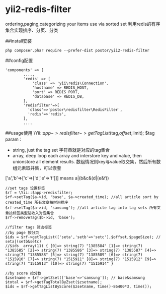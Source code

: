 # yii2-redis-filter
ordering,paging,categorizing your items use via sorted set 利用redis的有序集合实现排序、分页、分类

##install安装

```
php composer.phar require --prefer-dist postor/yii2-redis-filter
```

##config配置

```
'components' => [
        ....,
        'redis' => [
	        'class' => 'yii\redis\Connection',
	        'hostname' => REDIS_HOST,
	        'port' => REDIS_PORT,
	        'database' => REDIS_DB,
        ],
        'redisfilter'=>[
          'class'=>'postor\redisfilter\RedisFilter',
          'redis'=>'redis',
        ],
        ....
```
##usage使用
\Yii::$app->redisfilter->getTagList($tag,$offset,$limit); $tag param： 
- string, just the tag set 字符串就是对应的tag集合
- array, deep loop each array and interstore key and value, then unionstore all element results. 数组情况则key与value取交集，然后所有数组元素取并集，可以嵌套
 
['a','b'=>['c'=>['d','e'=>'f']]] means a|(b&c&(d|(e&f))

```
//set tags 设置标签
$rf = \Yii::$app->redisfilter;
$rf->setTag($a->id, 'base', $a->created_time); //all article sort by created_time 所有文章按时间排序
$rf->setTag($a->id, 'samsung'); //all article tag into tag sets 所有文章按标签类型贴收入对应集合
$rf->removeTag($b->id, 'base');

//filter tags 筛选标签
//by page 按分页
$ids = $rf->getTagList(['seta','setb'=>'setc'],$offset,$pageSize); // seta|(setb&setc) 
//$ids  array(11) { [0]=> string(7) "1385584" [1]=> string(7) "1385585" [2]=> string(7) "1385586" [3]=> string(7) "1385587" [4]=> string(7) "1385588" [5]=> string(7) "1385589" [6]=> string(7) "1515910" [7]=> string(7) "1515911" [8]=> string(7) "1515912" [9]=> string(7) "1515913" [10]=> string(7) "1515914" }

//by score 按分数
$zsetname = $rf->getZset(['base'=>'samsung']); // base&samsung
$total = $rf->getTagTotalByZset($zsetname);
$ids = $rf->getTagListByScore($zsetname, time()-86400*3, time());


```
